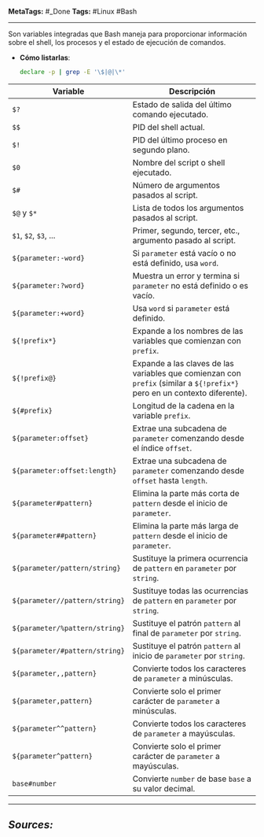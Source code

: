 **MetaTags:** #_Done 
**Tags:** #Linux #Bash 
- - -
Son variables integradas que Bash maneja para proporcionar información sobre el shell, los procesos y el estado de ejecución de comandos.  

- **Cómo listarlas**:  
  ```bash
  declare -p | grep -E '\$|@|\*'
  ```

| Variable                       | Descripción                                                                                                               |
| ------------------------------ | ------------------------------------------------------------------------------------------------------------------------- |
| `$?`                           | Estado de salida del último comando ejecutado.                                                                            |
| `$$`                           | PID del shell actual.                                                                                                     |
| `$!`                           | PID del último proceso en segundo plano.                                                                                  |
| `$0`                           | Nombre del script o shell ejecutado.                                                                                      |
| `$#`                           | Número de argumentos pasados al script.                                                                                   |
| `$@` y `$*`                    | Lista de todos los argumentos pasados al script.                                                                          |
| `$1`, `$2`, `$3`, ...          | Primer, segundo, tercer, etc., argumento pasado al script.                                                                |
| `${parameter:-word}`           | Si `parameter` está vacío o no está definido, usa `word`.                                                                 |
| `${parameter:?word}`           | Muestra un error y termina si `parameter` no está definido o es vacío.                                                    |
| `${parameter:+word}`           | Usa `word` si `parameter` está definido.                                                                                  |
| `${!prefix*}`                  | Expande a los nombres de las variables que comienzan con `prefix`.                                                        |
| `${!prefix@}`                  | Expande a las claves de las variables que comienzan con `prefix` (similar a `${!prefix*}` pero en un contexto diferente). |
| `${#prefix}`                   | Longitud de la cadena en la variable `prefix`.                                                                            |
| `${parameter:offset}`          | Extrae una subcadena de `parameter` comenzando desde el índice `offset`.                                                  |
| `${parameter:offset:length}`   | Extrae una subcadena de `parameter` comenzando desde `offset` hasta `length`.                                             |
| `${parameter#pattern}`         | Elimina la parte más corta de `pattern` desde el inicio de `parameter`.                                                   |
| `${parameter##pattern}`        | Elimina la parte más larga de `pattern` desde el inicio de `parameter`.                                                   |
| `${parameter/pattern/string}`  | Sustituye la primera ocurrencia de `pattern` en `parameter` por `string`.                                                 |
| `${parameter//pattern/string}` | Sustituye todas las ocurrencias de `pattern` en `parameter` por `string`.                                                 |
| `${parameter/%pattern/string}` | Sustituye el patrón `pattern` al final de `parameter` por `string`.                                                       |
| `${parameter/#pattern/string}` | Sustituye el patrón `pattern` al inicio de `parameter` por `string`.                                                      |
| `${parameter,,pattern}`        | Convierte todos los caracteres de `parameter` a minúsculas.                                                               |
| `${parameter,pattern}`         | Convierte solo el primer carácter de `parameter` a minúsculas.                                                            |
| `${parameter^^pattern}`        | Convierte todos los caracteres de `parameter` a mayúsculas.                                                               |
| `${parameter^pattern}`         | Convierte solo el primer carácter de `parameter` a mayúsculas.                                                            |
| `base#number`                  | Convierte `number` de base `base` a su valor decimal.                                                                     |
- - - 
## ***Sources:***